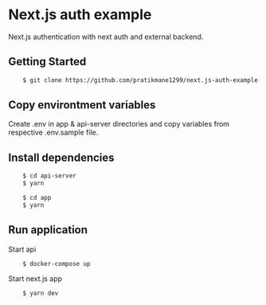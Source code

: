 # Next.js auth example

Next.js authentication with next auth and external backend.

## Getting Started

```sh
	$ git clone https://github.com/pratikmane1299/next.js-auth-example.git
```

## Copy environtment variables

Create .env in app & api-server directories and copy variables from respective .env.sample file.

## Install dependencies

```sh
	$ cd api-server
	$ yarn

	$ cd app
	$ yarn
```

## Run application

Start api

```sh
	$ docker-compose up
```

Start next.js app

```sh
	$ yarn dev
```